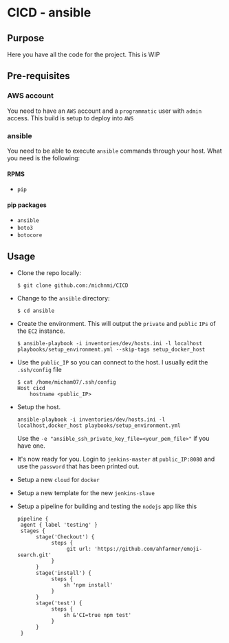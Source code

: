 # CICD - ansible

## Purpose
Here you have all the code for the project. This is WIP 

## Pre-requisites
### AWS account
You need to have an `AWS` account and a `programmatic` user with `admin` access. This build is setup to deploy into `AWS`
### ansible
You need to be able to execute `ansible` commands through your host. 
What you need is the following: 
#### RPMS
- `pip`
#### pip packages
- `ansible`
- `boto3`
- `botocore`

## Usage

- Clone the repo locally:

    ```
    $ git clone github.com:/michnmi/CICD
    ```

- Change to the `ansible` directory:

    ```
    $ cd ansible
    ```

- Create the environment. This will output the `private` and `public` `IPs` of the `EC2` instance. 
    ```
    $ ansible-playbook -i inventories/dev/hosts.ini -l localhost playbooks/setup_environment.yml --skip-tags setup_docker_host
    ```

- Use the `public_IP` so you can connect to the host. I usually edit the `.ssh/config` file
    ```
    $ cat /home/micham07/.ssh/config 
    Host cicd
        hostname <public_IP>
    ```
- Setup the host. 
    ```
    ansible-playbook -i inventories/dev/hosts.ini -l localhost,docker_host playbooks/setup_environment.yml
    ```
  Use the `-e "ansible_ssh_private_key_file=<your_pem_file>"` if you have one. 
- It's now ready for you. Login to `jenkins-master` at `public_IP:8080` and use the `password` that has been printed out. 
- Setup a new `cloud` for `docker`
- Setup a new template for the new `jenkins-slave` 
- Setup a pipeline for building and testing the `nodejs` app like this 
    ```
    pipeline {
     agent { label 'testing' }
     stages {
          stage('Checkout') {
               steps {
                    git url: 'https://github.com/ahfarmer/emoji-search.git'
               }
          }
          stage('install') {
               steps {
                   sh 'npm install'
               }
          }
          stage('test') {
               steps {
                   sh &'CI=true npm test'
               }
          }
     }
    ```
